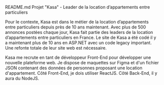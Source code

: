 
README.md
Projet "Kasa" - Leader de la location d’appartements entre particuliers

Pour le contexte, Kasa est dans le métier de la location d’appartements entre particuliers depuis près de 10 ans maintenant. Avec plus de 500 annonces postées chaque jour, Kasa fait partie des leaders de la location d’appartements entre particuliers en France. Le site de Kasa a été codé il y a maintenant plus de 10 ans en ASP.NET avec un code legacy important. Une refonte totale de leur site web est nécessaire.

Kasa me recrute en tant de développeur Front-End pour développer une nouvelle plateforme web. Je dispose de maquettes sur Figma et d'un fichier JSON contenant des données de personnes proposant une location d'appartement. Côté Front-End, je dois utiliser ReactJS. Côté Back-End, il y aura du NodeJS.

